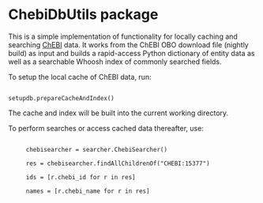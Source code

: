 # ChebiDbUtils package

This is a simple implementation of functionality for locally caching and searching [ChEBI](http://www.ebi.ac.uk/chebi) data. It works from the ChEBI OBO download file (nightly build) as input and builds a rapid-access Python dictionary of entity data as well as a searchable Whoosh index of commonly searched fields. 

To setup the local cache of ChEBI data, run:

~~~~ from chebidblite import setupdb

setupdb.prepareCacheAndIndex() 

~~~~

The cache and index will be built into the current working directory.

To perform searches or access cached data thereafter, use: 

~~~~ from chebidblite import searcher 
     
     chebisearcher = searcher.ChebiSearcher()

     res = chebisearcher.findAllChildrenOf("CHEBI:15377")

     ids = [r.chebi_id for r in res]

     names = [r.chebi_name for r in res]

~~~~

  
